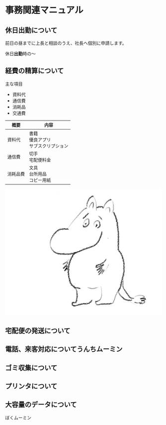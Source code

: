 # 事務関連マニュアル
## 休日出勤について
前日の昼までに上長と相談のうえ、社長へ個別に申請します。

休日**出勤**時の～

## 経費の精算について
主な項目
- 資料代
- 通信費
- 消耗品
- 交通費

|概要|内容
|--|--
|資料代|書籍<br>優良アプリ<br>サブスクリプション
|通信費|切手<br>宅配便料金
|消耗品費|文具<br>台所用品<br>コピー用紙

![むみん](img/1653224470465%20(2)_LI.jpg)
## 宅配便の発送について

## 電話、来客対応についてうんちムーミン
## ゴミ収集について
## プリンタについて
## 大容量のデータについて

ぼくムーミン



